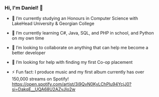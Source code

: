   ### Hi, I'm Daniel! 👋

- 🔭 I’m currently studying an Honours in Computer Science with LakeHead University & Georgian College
- 🌱 I’m currently learning C#, Java, SQL, and PHP in school, and Python on my own time
- 👯 I’m looking to collaborate on anything that can help me become a better developer
- 🤔 I’m looking for help with finding my first Co-op placement

- ⚡ Fun fact: I produce music and my first album currently has over 150,000 streams on Spotify!
      https://open.spotify.com/artist/3i9QvN0KyLChPlu94YcjJ0?si=DakqE__UQA68U2AZvJIo2w

